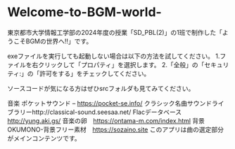 # Welcome-to-BGM-world-
東京都市大学情報工学部の2024年度の授業「SD_PBL(2)」の1班で制作した「ようこそBGMの世界へ!!」です。

exeファイルを実行しても起動しない場合は以下の方法を試してください。
1.ファイルを右クリックして「プロパティ」を選択します。
2.「全般」の「セキュリティ:」の「許可をする」をチェックしてください。

ソースコードが気になる方はぜひsrcフォルダも見てみてください。


音楽
ポケットサウンド – https://pocket-se.info/
クラシック名曲サウンドライブラリーhttp://classical-sound.seesaa.net/
Flacデータベース　http://yung.aki.gs/
音楽の卵　https://ontama-m.com/index.html
背景
OKUMONO-背景フリー素材　https://sozaino.site
このアプリは曲の選定部分がメインコンテンツです。
